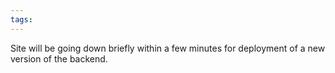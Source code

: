 ```yaml
---
tags: 
---
```


Site will be going down briefly within a few minutes for deployment of a new version of the backend.
